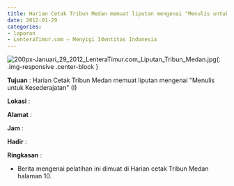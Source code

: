 ```yaml
---
title: Harian Cetak Tribun Medan memuat liputan mengenai "Menulis untuk Kesederajatan" (I)
date: 2012-01-29
categories:
- laporan
- LenteraTimur.com – Menyigi Identitas Indonesia
---
```


![200px-Januari_29_2012_LenteraTimur.com_Liputan_Tribun_Medan.jpg](/uploads/200px-Januari_29_2012_LenteraTimur.com_Liputan_Tribun_Medan.jpg){: .img-responsive .center-block }

**Tujuan** : Harian Cetak Tribun Medan memuat liputan mengenai "Menulis untuk Kesederajatan" (I)

**Lokasi** : 

**Alamat** : 

**Jam** : 

**Hadir** :  


**Ringkasan** : 
* Berita mengenai pelatihan ini dimuat di Harian cetak Tribun Medan halaman 10.
